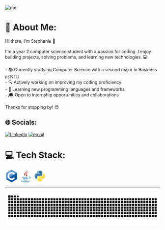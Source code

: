 ![me](https://media0.giphy.com/media/v1.Y2lkPTc5MGI3NjExdmlkYjI1M2VibGdydTY3dTJrajRzZW5za3g1Y3JpZWZranhpY210cyZlcD12MV9pbnRlcm5hbF9naWZfYnlfaWQmY3Q9Zw/JqmupuTVZYaQX5s094/giphy.gif)
# 💫 About Me:
Hi there, I'm Stephanie 👋<br><br>I'm a year 2 computer science student with a passion for coding. I enjoy building projects, solving problems, and learning new technologies. 💻<br><br>- 📚 Currently studying Computer Science with a second major in Business at NTU<br>- 🔍 Actively working on improving my coding proficiency<br>- 📝 Learning new programming languages and frameworks<br>- 🎓 Open to internship opportunities and collaborations<br><br>Thanks for stopping by! 😊<br>


## 🌐 Socials:
[![LinkedIn](https://img.shields.io/badge/LinkedIn-%230077B5.svg?logo=linkedin&logoColor=white)](https://linkedin.com/in/stephanie-heather-zaw) [![email](https://img.shields.io/badge/Email-D14836?logo=gmail&logoColor=white)](mailto:szaw001@e.ntu.edu.sg) 

# 💻 Tech Stack:
<p><a target="_blank" href="https://raw.githubusercontent.com/devicons/devicon/master/icons/c/c-original.svg" style="display: inline-block;"><img src="https://raw.githubusercontent.com/devicons/devicon/master/icons/c/c-original.svg" alt="c" width="42" height="42" /></a>
<a target="_blank" href="https://raw.githubusercontent.com/devicons/devicon/master/icons/java/java-original.svg" style="display: inline-block;"><img src="https://raw.githubusercontent.com/devicons/devicon/master/icons/java/java-original.svg" alt="java" width="42" height="42" /></a>
<a target="_blank" href="https://raw.githubusercontent.com/devicons/devicon/master/icons/python/python-original.svg" style="display: inline-block;"><img src="https://raw.githubusercontent.com/devicons/devicon/master/icons/python/python-original.svg" alt="python" width="42" height="42" /></a></p>

---
<picture>
  <source media="(prefers-color-scheme: dark)" srcset="https://raw.githubusercontent.com/stephan0b/stephan0b/output/github-snake-dark.svg" />
  <source media="(prefers-color-scheme: light)" srcset="https://raw.githubusercontent.com/stephan0b/stephan0b/output/github-snake.svg" />
  <img alt="github-snake" src="https://raw.githubusercontent.com/stephan0b/stephan0b/output/github-snake.svg" />
</picture>
